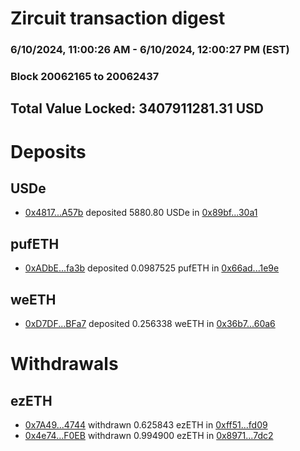 # Zircuit transaction digest
### 6/10/2024, 11:00:26 AM - 6/10/2024, 12:00:27 PM (EST)
### Block 20062165 to 20062437

## Total Value Locked: 3407911281.31 USD

# Deposits
## USDe
- [0x4817...A57b](https://etherscan.io/address/0x48172fE2f74d5da758e4E75eEFba1fADF85EA57b) deposited 5880.80 USDe in [0x89bf...30a1](https://etherscan.io/tx/0x48172fE2f74d5da758e4E75eEFba1fADF85EA57b)
## pufETH
- [0xADbE...fa3b](https://etherscan.io/address/0xADbE5D865744599A931091D36CFe652226c7fa3b) deposited 0.0987525 pufETH in [0x66ad...1e9e](https://etherscan.io/tx/0xADbE5D865744599A931091D36CFe652226c7fa3b)
## weETH
- [0xD7DF...BFa7](https://etherscan.io/address/0xD7DF7E085214743530afF339aFC420c7c720BFa7) deposited 0.256338 weETH in [0x36b7...60a6](https://etherscan.io/tx/0xD7DF7E085214743530afF339aFC420c7c720BFa7)
# Withdrawals
## ezETH
- [0x7A49...4744](https://etherscan.io/address/0x7A493Be5c2ce014cD049Bf178a1ac0Db1B434744) withdrawn 0.625843 ezETH in [0xff51...fd09](https://etherscan.io/tx/0x7A493Be5c2ce014cD049Bf178a1ac0Db1B434744)
- [0x4e74...F0EB](https://etherscan.io/address/0x4e741706276e0e35Bae88682Ca1cf0E2B30AF0EB) withdrawn 0.994900 ezETH in [0x8971...7dc2](https://etherscan.io/tx/0x4e741706276e0e35Bae88682Ca1cf0E2B30AF0EB)
